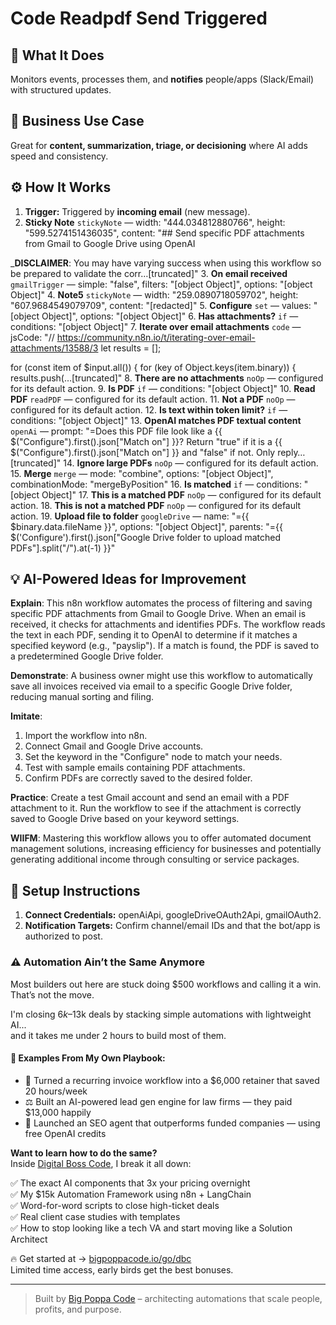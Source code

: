 # Code Readpdf Send Triggered
  ## 🚀 What It Does
  Monitors events, processes them, and **notifies** people/apps (Slack/Email) with structured updates.
  
  ## 💼 Business Use Case
  Great for **content, summarization, triage, or decisioning** where AI adds speed and consistency.
  
  ## ⚙️ How It Works
  1. **Trigger:** Triggered by **incoming email** (new message).
  2. **Sticky Note** `stickyNote` — width: "444.034812880766", height: "599.5274151436035", content: "## Send specific PDF attachments from Gmail to Google Drive using OpenAI

_**DISCLAIMER**: You may have varying success when using this workflow so be prepared to validate the corr…[truncated]"
3. **On email received** `gmailTrigger` — simple: "false", filters: "[object Object]", options: "[object Object]"
4. **Note5** `stickyNote` — width: "259.0890718059702", height: "607.9684549079709", content: "[redacted]"
5. **Configure** `set` — values: "[object Object]", options: "[object Object]"
6. **Has attachments?** `if` — conditions: "[object Object]"
7. **Iterate over email attachments** `code` — jsCode: "// https://community.n8n.io/t/iterating-over-email-attachments/13588/3
let results = [];

for (const item of $input.all()) {
 for (key of Object.keys(item.binary)) {
 results.push(…[truncated]"
8. **There are no attachments** `noOp` — configured for its default action.
9. **Is PDF** `if` — conditions: "[object Object]"
10. **Read PDF** `readPDF` — configured for its default action.
11. **Not a PDF** `noOp` — configured for its default action.
12. **Is text within token limit?** `if` — conditions: "[object Object]"
13. **OpenAI matches PDF textual content** `openAi` — prompt: "=Does this PDF file look like a {{ $("Configure").first().json["Match on"] }}? Return "true" if it is a {{ $("Configure").first().json["Match on"] }} and "false" if not. Only reply…[truncated]"
14. **Ignore large PDFs** `noOp` — configured for its default action.
15. **Merge** `merge` — mode: "combine", options: "[object Object]", combinationMode: "mergeByPosition"
16. **Is matched** `if` — conditions: "[object Object]"
17. **This is a matched PDF** `noOp` — configured for its default action.
18. **This is not a matched PDF** `noOp` — configured for its default action.
19. **Upload file to folder** `googleDrive` — name: "={{ $binary.data.fileName }}", options: "[object Object]", parents: "={{ $('Configure').first().json["Google Drive folder to upload matched PDFs"].split("/").at(-1) }}"
  
  ## 💡 AI-Powered Ideas for Improvement
  **Explain**: This n8n workflow automates the process of filtering and saving specific PDF attachments from Gmail to Google Drive. When an email is received, it checks for attachments and identifies PDFs. The workflow reads the text in each PDF, sending it to OpenAI to determine if it matches a specified keyword (e.g., "payslip"). If a match is found, the PDF is saved to a predetermined Google Drive folder.

**Demonstrate**: A business owner might use this workflow to automatically save all invoices received via email to a specific Google Drive folder, reducing manual sorting and filing.

**Imitate**: 
1. Import the workflow into n8n.
2. Connect Gmail and Google Drive accounts.
3. Set the keyword in the "Configure" node to match your needs.
4. Test with sample emails containing PDF attachments.
5. Confirm PDFs are correctly saved to the desired folder.

**Practice**: Create a test Gmail account and send an email with a PDF attachment to it. Run the workflow to see if the attachment is correctly saved to Google Drive based on your keyword settings.

**WIIFM**: Mastering this workflow allows you to offer automated document management solutions, increasing efficiency for businesses and potentially generating additional income through consulting or service packages.
  
  ## 🔧 Setup Instructions
  1. **Connect Credentials:** openAiApi, googleDriveOAuth2Api, gmailOAuth2.
2. **Notification Targets:** Confirm channel/email IDs and that the bot/app is authorized to post.
  
### ⚠️ Automation Ain’t the Same Anymore

Most builders out here are stuck doing $500 workflows and calling it a win.  
That’s not the move.  

I'm closing $6k–$13k deals by stacking simple automations with lightweight AI...  
and it takes me under 2 hours to build most of them.

#### 🧠 Examples From My Own Playbook:
- 🔁 Turned a recurring invoice workflow into a $6,000 retainer that saved 20 hours/week  
- ⚖️ Built an AI-powered lead gen engine for law firms — they paid $13,000 happily  
- 🚀 Launched an SEO agent that outperforms funded companies — using free OpenAI credits  

**Want to learn how to do the same?**  
Inside [Digital Boss Code](https://bigpoppacode.io/go/dbc), I break it all down:

✅ The exact AI components that 3x your pricing overnight  
✅ My $15k Automation Framework using n8n + LangChain  
✅ Word-for-word scripts to close high-ticket deals  
✅ Real client case studies with templates  
✅ How to stop looking like a tech VA and start moving like a Solution Architect  

🔥 Get started at → [bigpoppacode.io/go/dbc](https://bigpoppacode.io/go/dbc)  
Limited time access, early birds get the best bonuses.

---
> Built by [Big Poppa Code](https://bigpoppacode.io) – architecting automations that scale people, profits, and purpose.
  